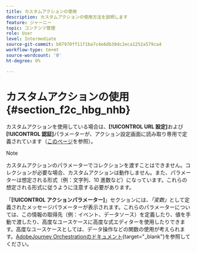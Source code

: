 ```yaml
---
title: カスタムアクションの使用
description: カスタムアクションの使用方法を説明します
feature: ジャーニー
topic: コンテンツ管理
role: User
level: Intermediate
source-git-commit: b07970ff11f1ba7c4e6db30dc2eca1252a579ca4
workflow-type: tm+mt
source-wordcount: '0'
ht-degree: 0%

---
```


# カスタムアクションの使用 {#section_f2c_hbg_nhb}

カスタムアクションを使用している場合は、**[!UICONTROL URL 設定]**&#x200B;および&#x200B;**[!UICONTROL 認証]**&#x200B;パラメーターが、アクション設定画面に読み取り専用で定義されています（[このページ](../action/about-custom-action-configuration.md)を参照）。

>[!NOTE]
>
>カスタムアクションのパラメーターでコレクションを渡すことはできません。コレクションが必要な場合、カスタムアクションは動作しません。また、パラメーターは想定される形式（例：文字列、10 進数など）になっています。これらの想定される形式に従うように注意する必要があります。

「**[!UICONTROL アクションパラメーター]**」セクションには、_「変数」_&#x200B;として定義されたメッセージパラメーターが表示されます。これらのパラメーターについては、この情報の取得先（例：イベント、データソース）を定義したり、値を手動で渡したり、高度なユースケースに高度な式エディターを使用したりできます。高度なユースケースとしては、データ操作などの関数の使用が考えられます。[AdobeJourney Orchestrationのドキュメント](https://experienceleague.adobe.com/docs/journeys/using/building-advanced-conditions-journeys/expressionadvanced.html?lang=ja){target=&quot;_blank&quot;}を参照してください。

